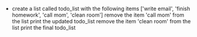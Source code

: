 * create a list called todo_list with the following items ['write email', 'finish homework', 'call mom', 'clean room']
remove the item 'call mom' from the list
print the updated todo_list
remove the item 'clean room' from the list
print the final todo_list
